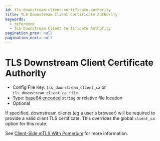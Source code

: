 ```yaml
---
id: tls-downstream-client-certificate-authority
title: TLS Downstream Client Certificate Authority
keywords:
  - reference
  - TLS Downstream Client Certificate Authority
pagination_prev: null
pagination_next: null
---
```


# TLS Downstream Client Certificate Authority

- Config File Key: `tls_downstream_client_ca` or `tls_downstream_client_ca_file`
- Type: [base64 encoded](https://en.wikipedia.org/wiki/Base64) `string` or relative file location
- Optional

If specified, downstream clients (eg a user's browser) will be required to provide a valid client TLS certificate. This overrides the global `client_ca` option for this route.

See [Client-Side mTLS With Pomerium](/docs/concepts/mutual-auth.md) for more information.
